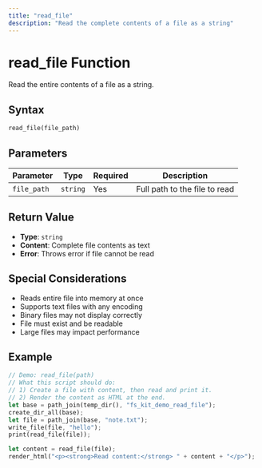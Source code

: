 ```yaml
---
title: "read_file"
description: "Read the complete contents of a file as a string"
---
```


# read_file Function

Read the entire contents of a file as a string.

## Syntax

```rust
read_file(file_path)
```

## Parameters

| Parameter | Type | Required | Description |
|-----------|------|----------|-------------|
| `file_path` | `string` | Yes | Full path to the file to read |

## Return Value

- **Type**: `string`
- **Content**: Complete file contents as text
- **Error**: Throws error if file cannot be read

## Special Considerations

- Reads entire file into memory at once
- Supports text files with any encoding
- Binary files may not display correctly
- File must exist and be readable
- Large files may impact performance

## Example

```rust
// Demo: read_file(path)
// What this script should do:
// 1) Create a file with content, then read and print it.
// 2) Render the content as HTML at the end.
let base = path_join(temp_dir(), "fs_kit_demo_read_file");
create_dir_all(base);
let file = path_join(base, "note.txt");
write_file(file, "hello");
print(read_file(file));

let content = read_file(file);
render_html("<p><strong>Read content:</strong> " + content + "</p>");
```


